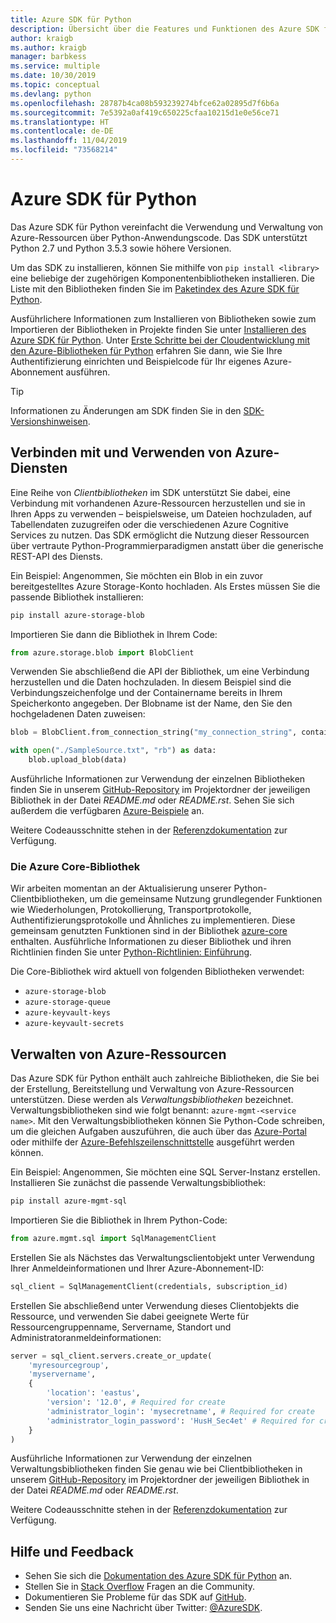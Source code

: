 ```yaml
---
title: Azure SDK für Python
description: Übersicht über die Features und Funktionen des Azure SDK für Python, die Entwickler bei der effizienteren Verwendung von Azure-Diensten unterstützen.
author: kraigb
ms.author: kraigb
manager: barbkess
ms.service: multiple
ms.date: 10/30/2019
ms.topic: conceptual
ms.devlang: python
ms.openlocfilehash: 28787b4ca08b593239274bfce62a02895d7f6b6a
ms.sourcegitcommit: 7e5392a0af419c650225cfaa10215d1e0e56ce71
ms.translationtype: HT
ms.contentlocale: de-DE
ms.lasthandoff: 11/04/2019
ms.locfileid: "73568214"
---
```

# <a name="azure-sdk-for-python"></a>Azure SDK für Python

Das Azure SDK für Python vereinfacht die Verwendung und Verwaltung von Azure-Ressourcen über Python-Anwendungscode. Das SDK unterstützt Python 2.7 und Python 3.5.3 sowie höhere Versionen.

Um das SDK zu installieren, können Sie mithilfe von `pip install <library>` eine beliebige der zugehörigen Komponentenbibliotheken installieren. Die Liste mit den Bibliotheken finden Sie im [Paketindex des Azure SDK für Python](https://github.com/Azure/azure-sdk-for-python/blob/master/packages.md).

Ausführlichere Informationen zum Installieren von Bibliotheken sowie zum Importieren der Bibliotheken in Projekte finden Sie unter [Installieren des Azure SDK für Python](python-sdk-azure-install.md). Unter [Erste Schritte bei der Cloudentwicklung mit den Azure-Bibliotheken für Python](python-sdk-azure-get-started.yml) erfahren Sie dann, wie Sie Ihre Authentifizierung einrichten und Beispielcode für Ihr eigenes Azure-Abonnement ausführen.

> [!TIP]
> Informationen zu Änderungen am SDK finden Sie in den [SDK-Versionshinweisen](https://azure.github.io/azure-sdk/).

## <a name="connect-and-use-azure-services"></a>Verbinden mit und Verwenden von Azure-Diensten

Eine Reihe von *Clientbibliotheken* im SDK unterstützt Sie dabei, eine Verbindung mit vorhandenen Azure-Ressourcen herzustellen und sie in Ihren Apps zu verwenden – beispielsweise, um Dateien hochzuladen, auf Tabellendaten zuzugreifen oder die verschiedenen Azure Cognitive Services zu nutzen. Das SDK ermöglicht die Nutzung dieser Ressourcen über vertraute Python-Programmierparadigmen anstatt über die generische REST-API des Diensts.

Ein Beispiel: Angenommen, Sie möchten ein Blob in ein zuvor bereitgestelltes Azure Storage-Konto hochladen. Als Erstes müssen Sie die passende Bibliothek installieren:

```bash
pip install azure-storage-blob
```

Importieren Sie dann die Bibliothek in Ihrem Code:

```python
from azure.storage.blob import BlobClient
```

Verwenden Sie abschließend die API der Bibliothek, um eine Verbindung herzustellen und die Daten hochzuladen. In diesem Beispiel sind die Verbindungszeichenfolge und der Containername bereits in Ihrem Speicherkonto angegeben. Der Blobname ist der Name, den Sie den hochgeladenen Daten zuweisen:

```python
blob = BlobClient.from_connection_string("my_connection_string", container="mycontainer", blob="my_blob")

with open("./SampleSource.txt", "rb") as data:
    blob.upload_blob(data)
```

Ausführliche Informationen zur Verwendung der einzelnen Bibliotheken finden Sie in unserem [GitHub-Repository](https://github.com/Azure/azure-sdk-for-python/tree/master/sdk) im Projektordner der jeweiligen Bibliothek in der Datei *README.md* oder *README.rst*. Sehen Sie sich außerdem die verfügbaren [Azure-Beispiele](https://docs.microsoft.com/samples/browse/?languages=python) an.

Weitere Codeausschnitte stehen in der [Referenzdokumentation](/python/api?view=azure-python) zur Verfügung.

### <a name="the-azure-core-library"></a>Die Azure Core-Bibliothek

Wir arbeiten momentan an der Aktualisierung unserer Python-Clientbibliotheken, um die gemeinsame Nutzung grundlegender Funktionen wie Wiederholungen, Protokollierung, Transportprotokolle, Authentifizierungsprotokolle und Ähnliches zu implementieren. Diese gemeinsam genutzten Funktionen sind in der Bibliothek [azure-core](https://github.com/Azure/azure-sdk-for-python/tree/master/sdk/core/azure-core) enthalten. Ausführliche Informationen zu dieser Bibliothek und ihren Richtlinien finden Sie unter [Python-Richtlinien: Einführung](https://azure.github.io/azure-sdk/python_introduction.html).

Die Core-Bibliothek wird aktuell von folgenden Bibliotheken verwendet:

- `azure-storage-blob`
- `azure-storage-queue`
- `azure-keyvault-keys`
- `azure-keyvault-secrets`

## <a name="manage-azure-resources"></a>Verwalten von Azure-Ressourcen

Das Azure SDK für Python enthält auch zahlreiche Bibliotheken, die Sie bei der Erstellung, Bereitstellung und Verwaltung von Azure-Ressourcen unterstützen. Diese werden als *Verwaltungsbibliotheken* bezeichnet. Verwaltungsbibliotheken sind wie folgt benannt: `azure-mgmt-<service name>`. Mit den Verwaltungsbibliotheken können Sie Python-Code schreiben, um die gleichen Aufgaben auszuführen, die auch über das [Azure-Portal](https://portal.azure.com) oder mithilfe der [Azure-Befehlszeilenschnittstelle](https://docs.microsoft.com/cli/azure/install-azure-cli) ausgeführt werden können.

Ein Beispiel: Angenommen, Sie möchten eine SQL Server-Instanz erstellen. Installieren Sie zunächst die passende Verwaltungsbibliothek:

```bash
pip install azure-mgmt-sql
```

Importieren Sie die Bibliothek in Ihrem Python-Code:

```python
from azure.mgmt.sql import SqlManagementClient

```

Erstellen Sie als Nächstes das Verwaltungsclientobjekt unter Verwendung Ihrer Anmeldeinformationen und Ihrer Azure-Abonnement-ID:

```python
sql_client = SqlManagementClient(credentials, subscription_id)
```

Erstellen Sie abschließend unter Verwendung dieses Clientobjekts die Ressource, und verwenden Sie dabei geeignete Werte für Ressourcengruppenname, Servername, Standort und Administratoranmeldeinformationen:

```python
server = sql_client.servers.create_or_update(
    'myresourcegroup',
    'myservername',
    {
        'location': 'eastus',
        'version': '12.0', # Required for create
        'administrator_login': 'mysecretname', # Required for create
        'administrator_login_password': 'HusH_Sec4et' # Required for create
    }
)
```

Ausführliche Informationen zur Verwendung der einzelnen Verwaltungsbibliotheken finden Sie genau wie bei Clientbibliotheken in unserem [GitHub-Repository](https://github.com/Azure/azure-sdk-for-python/tree/master/sdk) im Projektordner der jeweiligen Bibliothek in der Datei *README.md* oder *README.rst*.

Weitere Codeausschnitte stehen in der [Referenzdokumentation](/python/api?view=azure-python) zur Verfügung. 

## <a name="get-help-and-give-feedback"></a>Hilfe und Feedback

- Sehen Sie sich die [Dokumentation des Azure SDK für Python](https://aka.ms/python-docs) an.
- Stellen Sie in [Stack Overflow](https://stackoverflow.com/questions/tagged/azure-sdk-python) Fragen an die Community.
- Dokumentieren Sie Probleme für das SDK auf [GitHub](https://github.com/Azure/azure-sdk-for-python/issues).
- Senden Sie uns eine Nachricht über Twitter: [@AzureSDK](https://twitter.com/AzureSdk/).
